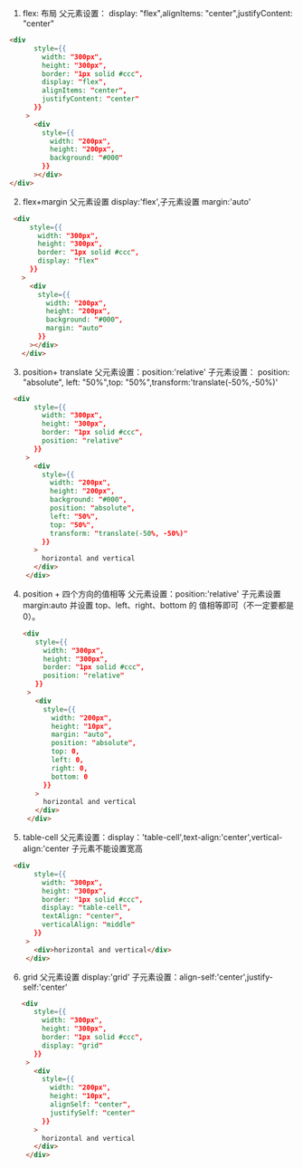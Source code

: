 1. flex: 布局
   父元素设置： display: "flex",alignItems: "center",justifyContent: "center"

```html
<div
      style={{
        width: "300px",
        height: "300px",
        border: "1px solid #ccc",
        display: "flex",
        alignItems: "center",
        justifyContent: "center"
      }}
    >
      <div
        style={{
          width: "200px",
          height: "200px",
          background: "#000"
        }}
      ></div>
</div>
```

2. flex+margin
   父元素设置 display:'flex',子元素设置 margin:'auto'

```html
 <div
     style={{
       width: "300px",
       height: "300px",
       border: "1px solid #ccc",
       display: "flex"
     }}
   >
     <div
       style={{
         width: "200px",
         height: "200px",
         background: "#000",
         margin: "auto"
       }}
     ></div>
   </div>
```

3. position+ translate
   父元素设置：position:'relative'
   子元素设置： position: "absolute", left: "50%",top: "50%",transform:'translate(-50%,-50%)'

```html
 <div
      style={{
        width: "300px",
        height: "300px",
        border: "1px solid #ccc",
        position: "relative"
      }}
    >
      <div
        style={{
          width: "200px",
          height: "200px",
          background: "#000",
          position: "absolute",
          left: "50%",
          top: "50%",
          transform: "translate(-50%, -50%)"
        }}
      >
        horizontal and vertical
      </div>
    </div>
```

4. position + 四个方向的值相等
   父元素设置：position:'relative'
   子元素设置 margin:auto 并设置 top、left、right、bottom 的 值相等即可（不一定要都是 0）。

   ```html
   <div
      style={{
        width: "300px",
        height: "300px",
        border: "1px solid #ccc",
        position: "relative"
      }}
    >
      <div
        style={{
          width: "200px",
          height: "10px",
          margin: "auto",
          position: "absolute",
          top: 0,
          left: 0,
          right: 0,
          bottom: 0
        }}
      >
        horizontal and vertical
      </div>
    </div>
   ```

5. table-cell
   父元素设置：display：'table-cell',text-align:'center',vertical-align:'center
   子元素不能设置宽高

```html
 <div
      style={{
        width: "300px",
        height: "300px",
        border: "1px solid #ccc",
        display: "table-cell",
        textAlign: "center",
        verticalAlign: "middle"
      }}
    >
      <div>horizontal and vertical</div>
    </div>
```

6. grid
   父元素设置 display:'grid'
   子元素设置：align-self:'center',justify-self:'center'

```html
   <div
      style={{
        width: "300px",
        height: "300px",
        border: "1px solid #ccc",
        display: "grid"
      }}
    >
      <div
        style={{
          width: "200px",
          height: "10px",
          alignSelf: "center",
          justifySelf: "center"
        }}
      >
        horizontal and vertical
      </div>
    </div>
```
